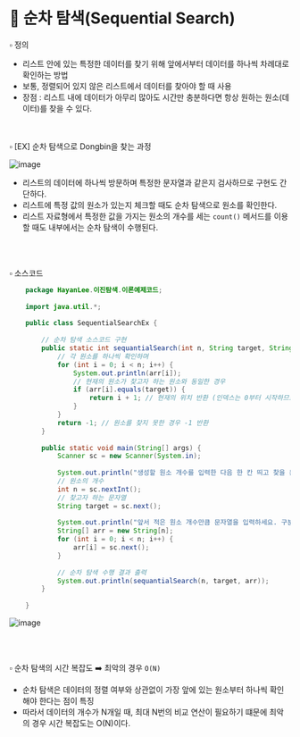 # 📂 순차 탐색(Sequential Search)
▫️ 정의
- 리스트 안에 있는 특정한 데이터를 찾기 위해 앞에서부터 데이터를 하나씩 차례대로 확인하는 방법
- 보통, 정렬되어 있지 않은 리스트에서 데이터를 찾아야 할 때 사용
- 장점 : 리스트 내에 데이터가 아무리 많아도 시간만 충분하다면 항상 원하는 원소(데이터)를 찾을 수 있다.

<br>
<br>
▫️ [EX] 순차 탐색으로 Dongbin을 찾는 과정

![image](https://github.com/hayannn/2L24-Algo-Study/assets/102213509/7196200e-cb84-48da-8868-e5c9e1e14906)

- 리스트의 데이터에 하나씩 방문하며 특정한 문자열과 같은지 검사하므로 구현도 간단하다.
- 리스트에 특정 값의 원소가 있는지 체크할 때도 순차 탐색으로 원소를 확인한다.
- 리스트 자료형에서 특정한 값을 가지는 원소의 개수를 세는 ```count()``` 메서드를 이용할 때도 내부에서는 순차 탐색이 수행된다.


<br>
<br>

▫️ 소스코드
```java
    package HayanLee.이진탐색.이론예제코드;
    
    import java.util.*;
    
    public class SequentialSearchEx {
    
        // 순차 탐색 소스코드 구현
        public static int sequantialSearch(int n, String target, String[] arr) {
            // 각 원소를 하나씩 확인하며
            for (int i = 0; i < n; i++) {
                System.out.println(arr[i]);
                // 현재의 원소가 찾고자 하는 원소와 동일한 경우
                if (arr[i].equals(target)) {
                    return i + 1; // 현재의 위치 반환 (인덱스는 0부터 시작하므로 1 더하기)
                }
            }
            return -1; // 원소를 찾지 못한 경우 -1 반환
        }
    
        public static void main(String[] args) {
            Scanner sc = new Scanner(System.in);
    
            System.out.println("생성할 원소 개수를 입력한 다음 한 칸 띄고 찾을 문자열을 입력하세요.");
            // 원소의 개수
            int n = sc.nextInt();
            // 찾고자 하는 문자열
            String target = sc.next();
    
            System.out.println("앞서 적은 원소 개수만큼 문자열을 입력하세요. 구분은 띄어쓰기 한 칸으로 합니다.");
            String[] arr = new String[n];
            for (int i = 0; i < n; i++) {
                arr[i] = sc.next();
            }
    
            // 순차 탐색 수행 결과 출력
            System.out.println(sequantialSearch(n, target, arr));
        }
    
    }

```

![image](https://github.com/hayannn/2L24-Algo-Study/assets/102213509/cc3e6fe3-802b-4229-9c37-9c6b6d30155d)

<br>
<br>

▫️ 순차 탐색의 시간 복잡도 ➡️ 최악의 경우 ```O(N)```
- 순차 탐색은 데이터의 정렬 여부와 상관없이 가장 앞에 있는 원소부터 하나씩 확인해야 한다는 점이 특징
- 따라서 데이터의 개수가 N개일 때, 최대 N번의 비교 연산이 필요하기 떄문에 최악의 경우 시간 복잡도는 O(N)이다.